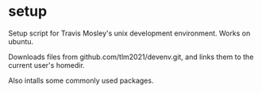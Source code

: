 setup
=====

Setup script for Travis Mosley's unix development environment.  Works on ubuntu. 

Downloads files from github.com/tlm2021/devenv.git, and links them to the current user's homedir.

Also intalls some commonly used packages.
